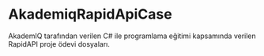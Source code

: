 # AkademiqRapidApiCase
AkademIQ tarafından verilen C# ile programlama eğitimi kapsamında verilen RapidAPI proje ödevi dosyaları.
